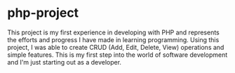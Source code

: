 # php-project
This project is my first experience in developing with PHP and represents the efforts and progress I have made in learning programming. Using this project, I was able to create CRUD (Add, Edit, Delete, View) operations and simple features. This is my first step into the world of software development and I'm just starting out as a developer.
